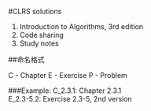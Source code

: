 #CLRS solutions

1. Introduction to Algorithms, 3rd edition
2. Code sharing
3. Study notes

##命名格式

C - Chapter
E - Exercise
P - Problem

###Example:
C_2.3.1: Chapter 2.3.1 </br>
E_2.3-5.2: Exercise 2.3-5, 2nd version
